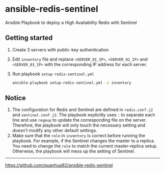 # ansible-redis-sentinel

Ansible Playbook to deploy a High Availability Redis with Sentinel

## Getting started

1. Create 3 servers with public-key authentication
2. Edit `inventory` file and replace `<SERVER_01_IP>`, `<SERVER_02_IP>` and `<SERVER_03_IP>` with the corresponding IP address for each server.
3. Run playbook `setup-redis-sentinel.yml`

    ```bash
    ansible-playbook setup-redis-sentinel.yml -i inventory
    ```

## Notice

1. The configuration for Redis and Sentinel are defined in `redis.conf.j2` and `sentinel.conf.j2`. The playbook explicitly uses `:` to separate each line and use `regexp` to update the corresponding file on the server. Therefore, the playbook will only touch the necessary setting and doesn't modify any other default settings.
2. Make sure that the `role` in `inventory` is correct before running the playbook. For example, if the Sentinel changes the master to a replica. You need to change the `role` to match the current master-replica setup. Otherwise, the playbook will mess up the setting of Sentinel.

---
https://github.com/quanhua92/ansible-redis-sentinel
